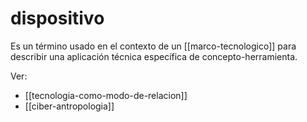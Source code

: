 # dispositivo
Es un término usado en el contexto de un [[marco-tecnologico]] para describir una aplicación técnica específica de concepto-herramienta.

Ver:

- [[tecnologia-como-modo-de-relacion]]
- [[ciber-antropologia]]